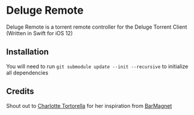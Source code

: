 # Deluge Remote

Deluge Remote is a torrent remote controller for the Deluge Torrent Client (Written in Swift for iOS 12)

## Installation
You will need to run `git submodule update --init --recursive` to initialize all dependencies

## Credits
Shout out to [Charlotte Tortorella](https://github.com/Qata/) for her inspiration from [BarMagnet](https://github.com/Qata/BarMagnet/)


